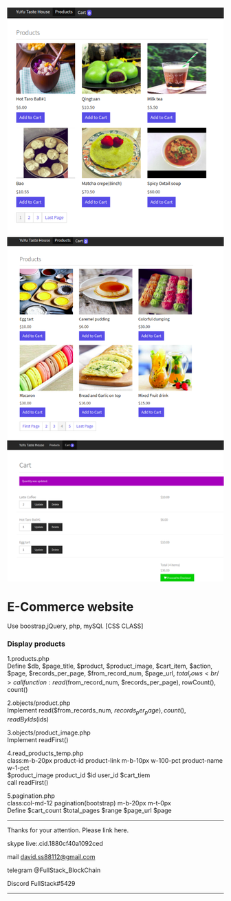 ![Screenshot](1.png)
![Screenshot](2.png)
![Screenshot](3.png)

# E-Commerce website
Use boostrap,jQuery, php, mySQl.
[CSS CLASS]

### Display products
1.products.php<br />
Define $db, $page_title, $product, $product_image, $cart_item, $action, $page, 
$records_per_page, $from_record_num, $page_url, $total_rows <br />
call function: read($from_record_num, $records_per_page),  rowCount(), count() <br />

2.objects/product.php<br />
Implement read($from_records_num, $records_per_page), count(), readByIds($ids) <nr />

3.objects/product_image.php<br />
Implement readFirst()<br />

4.read_products_temp.php<br />
class:m-b-20px  product-id  product-link m-b-10px w-100-pct product-name w-1-pct<br />
$product_image  product_id  $id user_id  $cart_tiem <br />
call readFirst() <br />

5.pagination.php<br />
class:col-md-12 pagination(bootstrap) m-b-20px m-t-0px <br />
Define $cart_count $total_pages  $range  $page_url  $page<br />




******************************************************************

Thanks for your attention.
Please link here.

skype
live:.cid.1880cf40a1092ced

mail
david.ss88112@gmail.com

telegram
@FullStack_BlockChain

Discord
FullStack#5429

******************************************************************
